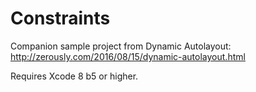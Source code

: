 # Constraints

Companion sample project from Dynamic Autolayout:
http://zerously.com/2016/08/15/dynamic-autolayout.html


Requires Xcode 8 b5 or higher.
